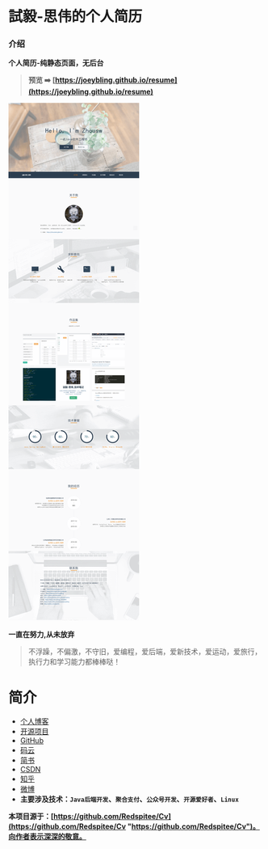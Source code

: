 # 試毅-思伟的个人简历

### 介绍
**个人简历-纯静态页面，无后台**

> **预览 ➡️ [https://joeybling.github.io/resume](https://joeybling.github.io/resume)**

[![試毅-思伟的个人简历](./resume_mini.png "試毅-思伟的个人简历")](https://joeybling.github.io/resume "試毅-思伟的个人简历")

**一直在努力,从未放弃**
> 不浮躁，不偏激，不守旧，爱编程，爱后端，爱新技术，爱运动，爱旅行，执行力和学习能力都棒棒哒！

# 简介
- [个人博客](https://zhousiwei.gitee.io/)
- [开源项目](https://zhousiwei.gitee.io/ibooks/opensource)
- [GitHub](https://github.com/JoeyBling)
- [码云](https://gitee.com/zhousiwei)
- [简书](https://www.jianshu.com/u/02cbf31a043a)
- [CSDN](https://blog.csdn.net/qq_30930805)
- [知乎](https://www.zhihu.com/people/joeybling)
- [微博](http://weibo.com/jayinfo)
- **主要涉及技术：`Java后端开发`、`聚合支付`、`公众号开发`、`开源爱好者`、`Linux`**


**本项目源于：[https://github.com/Redspitee/Cv](https://github.com/Redspitee/Cv "https://github.com/Redspitee/Cv")。向作者表示深深的敬意。**